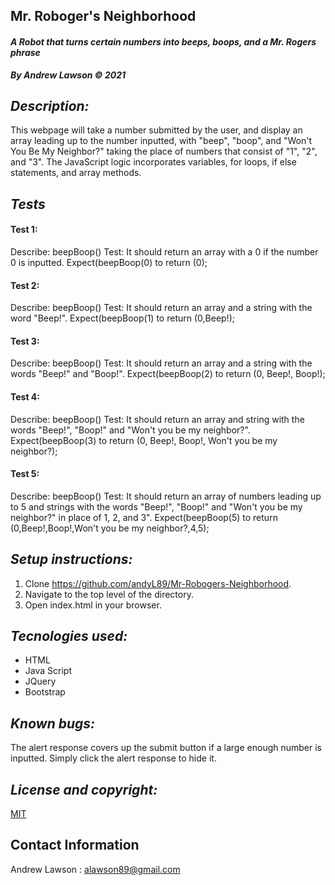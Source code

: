 ## Mr. Roboger's Neighborhood
#### *A Robot that turns certain numbers into beeps, boops, and a Mr. Rogers phrase*
***By Andrew Lawson © 2021***

## *Description:*
This webpage will take a number submitted by the user, and display an array leading up to the number inputted, with "beep", "boop", and "Won't You Be My Neighbor?" taking the place of numbers that consist of "1", "2", and "3". The JavaScript logic incorporates variables, for loops, if else statements, and array methods.

## *Tests*
#### Test 1:
Describe: beepBoop()
Test: It should return an array with a 0 if the number 0 is inputted.
Expect(beepBoop(0) to return (0);
#### Test 2:
Describe: beepBoop()
Test: It should return an array and a string with the word "Beep!".
Expect(beepBoop(1) to return (0,Beep!);       
#### Test 3:
Describe: beepBoop()
Test: It should return an array and a string with the words "Beep!" and "Boop!".
Expect(beepBoop(2) to return (0, Beep!, Boop!);
#### Test 4:
Describe: beepBoop()
Test: It should return an array and string with the words "Beep!", "Boop!" and "Won't you be my neighbor?".
Expect(beepBoop(3) to return (0, Beep!, Boop!, Won't you be my neighbor?);
#### Test 5:
Describe: beepBoop()
Test: It should return an array of numbers leading up to 5 and strings with the words "Beep!", "Boop!" and "Won't you be my neighbor?" in place of 1, 2, and 3".
Expect(beepBoop(5) to return (0,Beep!,Boop!,Won't you be my neighbor?,4,5);
## *Setup instructions:*

1. Clone https://github.com/andyL89/Mr-Robogers-Neighborhood.
2. Navigate to the top level of the directory.
3. Open index.html in your browser.

## *Tecnologies used:*
* HTML
* Java Script
* JQuery
* Bootstrap

## *Known bugs:*
The alert response covers up the submit button if a large enough number is inputted. Simply click the alert response to hide it.

## *License and copyright:*

[MIT](LICENSE.txt)

## Contact Information

Andrew Lawson : alawson89@gmail.com